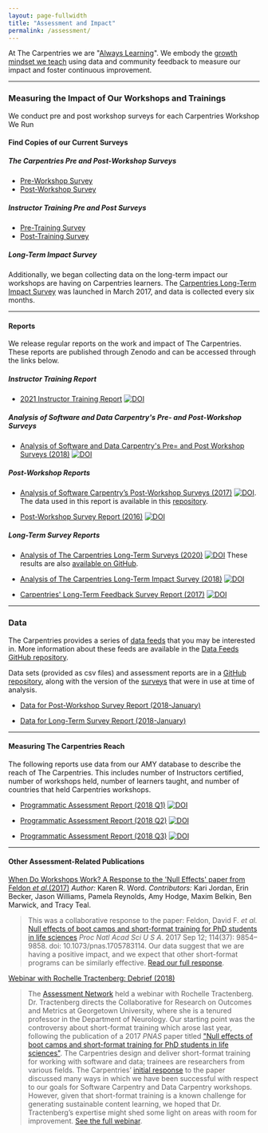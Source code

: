 ```yaml
---
layout: page-fullwidth
title: "Assessment and Impact"
permalink: /assessment/
---
```



At The Carpentries we are "[Always Learning](https://carpentries.org/values/)". We embody the [growth mindset we teach](https://carpentries.github.io/instructor-training/08-motivation/#encourage-a-growth-mindset) using data and community feedback to measure our impact and foster continuous improvement.   

<hr>

### <i class="fas fa-file-alt"></i>  Measuring the Impact of Our Workshops and Trainings 

We conduct pre and post workshop surveys for each Carpentries Workshop We Run

#### Find Copies of our Current Surveys 
##### The Carpentries Pre and Post-Workshop Surveys

- [Pre-Workshop Survey](https://carpentries.github.io/assessment-archives/pre-workshop/pre-workshop.html)
- [Post-Workshop Survey](https://carpentries.github.io/assessment-archives/post-workshop/post-workshop.html)

##### Instructor Training Pre and Post Surveys

- [Pre-Training Survey](https://carpentries.github.io/assessment-archives/instructor-training-pre/instructor-training-pre.html)
- [Post-Training Survey](https://carpentries.github.io/assessment-archives/instructor-training-post/instructor-training-post.html)

##### Long-Term Impact Survey

Additionally, we began collecting data on the long-term impact our workshops are having on Carpentries learners. The [Carpentries Long-Term Impact Survey](https://carpentries.github.io/assessment-archives/long-term/long-term.html) was launched in March 2017, and data is collected every six months.

<hr>

#### <i class="fas fa-book"></i> Reports
 
We release regular reports on the work and impact of The Carpentries. These reports are published through Zenodo and can
be accessed through the links below.

##### Instructor Training Report 
- [2021 Instructor Training Report](https://carpentries.github.io/2021_IT_report/index.html) [![DOI](https://zenodo.org/badge/400281931.svg)](https://zenodo.org/badge/latestdoi/400281931)

##### Analysis of Software and Data Carpentry's Pre- and Post-Workshop Surveys
- [Analysis of Software and Data Carpentry's Pre= and Post Workshop Surveys (2018)](https://zenodo.org/record/1325464#.W2KGvNIzY2x) [![DOI](https://zenodo.org/badge/DOI/10.5281/zenodo.165858.svg)](https://doi.org/10.5281/zenodo.1325464)

##### Post-Workshop Reports

- [Analysis of Software Carpentry’s Post-Workshop Surveys (2017)](https://doi.org/10.5281/zenodo.1043533) [![DOI](https://zenodo.org/badge/DOI/10.5281/zenodo.1043533.svg)](https://doi.org/10.5281/zenodo.1043533). The data used in this report is available in this [repository](https://github.com/carpentries/assessment/tree/master/learner-assessment/archives/2017/code).

- [Post-Workshop Survey Report (2016)](https://doi.org/10.5281/zenodo.165858) [![DOI](https://zenodo.org/badge/DOI/10.5281/zenodo.165858.svg)](https://doi.org/10.5281/zenodo.165858)




##### Long-Term Survey Reports

- [Analysis of The Carpentries Long-Term Surveys (2020)](https://zenodo.org/record/3728205#.XoOlTnVKjRZ) [![DOI](https://zenodo.org/badge/DOI/10.5281/zenodo.3728205.svg)](https://doi.org/10.5281/zenodo.3728205)  These results are also [available on GitHub](https://carpentries.github.io/assessment/learner-assessment/reports/2020-01-long-term-report.html).

- [Analysis of The Carpentries Long-Term Impact Survey (2018)](https://doi.org/10.5281/zenodo.1402200) [![DOI](https://zenodo.org/badge/DOI/10.5281/zenodo.1402200.svg)](https://doi.org/10.5281/zenodo.1402200)  


- [Carpentries' Long-Term Feedback Survey Report (2017)](https://doi.org/10.5281/zenodo.1039944) [![DOI](https://zenodo.org/badge/DOI/10.5281/zenodo.1039944.svg)](https://doi.org/10.5281/zenodo.1039944)

<hr>

### <i class="fas fa-database"></i> Data

The Carpentries provides a series of [data feeds](https://feeds.carpentries.org/) that you may be interested in. More information about these feeds are available in the [Data Feeds GitHub repository](https://github.com/carpentries/feeds.carpentries.org).

Data sets (provided as csv files) and assessment reports are  in a 
[GitHub repository](https://github.com/carpentries/assessment), along with the version of the [surveys](https://github.com/carpentries/assessment/tree/master/learner-assessment/surveys) that were in use at time of analysis.  
- [Data for Post-Workshop Survey Report (2018-January)](https://github.com/carpentries/assessment/blob/master/learner-assessment/archives/2018/data/data_20170701.csv)

- [Data for Long-Term Survey Report (2018-January)](https://raw.githubusercontent.com/carpentries/assessment/master/learner-assessment/archives/2017/data/longterm_October2017.csv)

<hr>


#### Measuring The Carpentries Reach

The following reports use data from our AMY database to describe the reach of The Carpentries. This includes number of Instructors certified, number of workshops held, number of learners taught, and number of countries that held Carpentries workshops. 

- [Programmatic Assessment Report (2018 Q1)](https://doi.org/10.5281/zenodo.1404426) [![DOI](https://zenodo.org/badge/DOI/10.5281/zenodo.1404426.svg)](https://doi.org/10.5281/zenodo.1404426) 

- [Programmatic Assessment Report (2018 Q2)](https://doi.org/10.5281/zenodo.1404428) [![DOI](https://zenodo.org/badge/DOI/10.5281/zenodo.1404428.svg)](https://doi.org/10.5281/zenodo.1404428)

- [Programmatic Assessment Report (2018 Q3)](https://doi.org/10.5281/zenodo.2325620) [![DOI](https://zenodo.org/badge/DOI/10.5281/zenodo.2325620.svg)](https://doi.org/10.5281/zenodo.2325620)

<hr>

#### Other Assessment-Related Publications

[When Do Workshops Work? A Response to the 'Null Effects' paper from Feldon _et al_.(2017)](https://software-carpentry.org/blog/2017/12/response-null-effects.html)
_Author:_ Karen R. Word. _Contributors:_ Kari Jordan, Erin Becker, Jason Williams, Pamela Reynolds, Amy Hodge, Maxim Belkin, Ben Marwick, and Tracy Teal.

> This was a collaborative response to the paper: Feldon, David F. _et al._ [Null effects of boot camps and short-format training for PhD students in life sciences](https://www.ncbi.nlm.nih.gov/pmc/articles/PMC5604013/) _Proc Natl Acad Sci U S A_. 2017 Sep 12; 114(37): 9854–9858. doi:  10.1073/pnas.1705783114. Our data suggest that we are having a positive impact, and we expect that other short-format programs can be similarly effective. [Read our full response](https://software-carpentry.org/blog/2017/12/response-null-effects.html).

[Webinar with Rochelle Tractenberg: Debrief (2018)](https://software-carpentry.org/blog/2018/03/tractenberg-summary.html)

> The [Assessment Network]({{site.url}}/assessment-network/) held a webinar with Rochelle Tractenberg. Dr. Tractenberg directs the Collaborative for Research on Outcomes and Metrics at Georgetown University, where she is a tenured professor in the Department of Neurology. Our starting point was the controversy about short-format training which arose last year, following the publication of a 2017 _PNAS_ paper titled ["Null effects of boot camps and short-format training for PhD students in life sciences"](https://www.ncbi.nlm.nih.gov/pmc/articles/PMC5604013/). The Carpentries design and deliver short-format training for working with software and data; trainees are researchers from various fields. The Carpentries’ [initial response](https://software-carpentry.org/blog/2017/12/response-null-effects.html) to the paper discussed many ways in which we have been successful with respect to our goals for Software Carpentry and Data Carpentry workshops. However, given that short-format training is a known challenge for generating sustainable content learning, we hoped that Dr. Tractenberg’s expertise might shed some light on areas with room for improvement. [See the full webinar](https://software-carpentry.org/blog/2018/03/tractenberg-summary.html).
